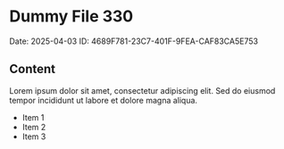 # Dummy File 330

Date: 2025-04-03
ID: 4689F781-23C7-401F-9FEA-CAF83CA5E753

## Content

Lorem ipsum dolor sit amet, consectetur adipiscing elit.
Sed do eiusmod tempor incididunt ut labore et dolore magna aliqua.

* Item 1
* Item 2
* Item 3

